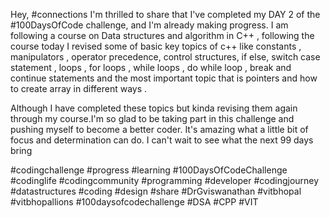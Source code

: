 Hey, #connections I'm thrilled to share that I've completed my DAY 2 of the #100DaysOfCode challenge, and I'm already making progress. I am following a course on Data structures and algorithm in C++ , following the course today I revised some of basic key topics of c++ like constants , manipulators , operator precedence, control structures, if else, switch case statement , loops , for loops , while loops , do while loop , break and continue statements and the most important topic that is pointers and how to create array in different ways .



Although I have completed these topics but kinda revising them again through my course.I'm so glad to be taking part in this challenge and pushing myself to become a better coder. It's amazing what a little bit of focus and determination can do. I can't wait to see what the next 99 days bring

#codingchallenge #progress #learning #100DaysOfCodeChallenge #codinglife #codingcommunity #programming #developer #codingjourney #datastructures #coding #design #share #DrGviswanathan #vitbhopal #vitbhopallions #100daysofcodechallenge
#DSA #CPP #VIT
    
